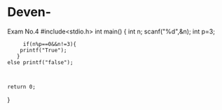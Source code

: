 # Deven-
Exam No.4
#include<stdio.h>
int main()
{
    int n;
    scanf("%d",&n);
    int p=3;

         if(n%p==0&&n!=3){
        printf("True");
       }
    else printf("false");

   
    
    return 0;
}
